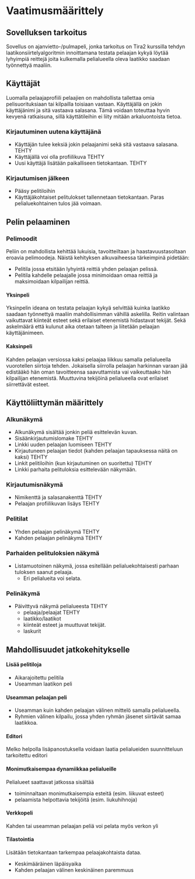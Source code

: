 # Vaatimusmäärittely
## Sovelluksen tarkoitus
Sovellus on ajanvietto-/pulmapeli, jonka tarkoitus on Tira2 kurssilla tehdyn laatikonsiirtelyalgoritmin innoittamana testata pelaajan
kykyä löytää lyhyimpiä reittejä joita kulkemalla pelialueella oleva laatikko saadaan työnnettyä maaliin.
## Käyttäjät
Luomalla pelaajaprofiili pelaajien on mahdollista tallettaa omia pelisuorituksiaan tai kilpailla toisiaan vastaan. 
Käyttäjällä on jokin käyttäjänimi ja sitä vastaava salasana. Tämä voidaan toteuttaa hyvin kevyenä ratkaisuna, sillä käyttätileihin ei liity mitään
arkaluontoista tietoa.
### Kirjautuminen uutena käyttäjänä
- Käyttäjän tulee keksiä jokin pelaajanimi sekä sitä vastaava salasana. TEHTY
- Käyttäjällä voi olla profiilikuva TEHTY
- Uusi käyttäjä lisätään paikalliseen tietokantaan. TEHTY
### Kirjautumisen jälkeen
- Pääsy pelitiloihin
- Käyttäjäkohtaiset pelitulokset tallennetaan tietokantaan. Paras pelialuekohtainen tulos jää voimaan.
## Pelin pelaaminen
### Pelimoodit
Peliin on mahdollista kehittää lukuisia, tavoitteiltaan ja haastavuustasoltaan eroavia pelimoodeja. Näistä
kehityksen alkuvaiheessa tärkeimpinä pidetään: 
- Pelitila jossa etsitään lyhyintä reittiä yhden pelaajan pelissä. 
- Pelitila kahdelle pelaajalle jossa minimoidaan omaa reittiä ja maksimoidaan kilpailijan reittiä.
#### Yksinpeli
Yksinpelin ideana on testata pelaajan kykyä selvittää kuinka laatikko saadaan työnnettyä maaliin mahdollisimman
vähillä askelilla. Reitin valintaan vaikuttavat kiinteät esteet sekä erilaiset etenemistä hidastavat tekijät.
Sekä askelmäärä että kulunut aika otetaan talteen ja liitetään pelaajan käyttäjänimeen.
#### Kaksinpeli
Kahden pelaajan versiossa kaksi pelaajaa liikkuu samalla pelialueella vuorotellen siirtoja tehden. Jokaisella
siirrolla pelaajan harkinnan varaan jää edistääkö hän oman tavoitteensa saavuttamista vai vaikeuttaako hän 
kilpailijan etenemistä. Muuttuvina tekijöinä pelialueella ovat erilaiset siirrettävät esteet.
## Käyttöliittymän määrittely
### Alkunäkymä
- Alkunäkymä sisältää jonkin peliä esittelevän kuvan.
- Sisäänkirjautumislomake TEHTY
- Linkki uuden pelaajan luomiseen TEHTY
- Kirjautuneen pelaajan tiedot (kahden pelaajan tapauksessa näitä on kaksi) TEHTY
- Linkit pelitiloihin (kun kirjautuminen on suoritettu) TEHTY
- Linkki parhaita pelituloksia esittelevään näkymään.
### Kirjautumisnäkymä
- Nimikenttä ja salasanakenttä TEHTY
- Pelaajan profiilikuvan lisäys TEHTY
### Pelitilat
- Yhden pelaajan pelinäkymä TEHTY
- Kahden pelaajan pelinäkymä TEHTY
### Parhaiden pelituloksien näkymä
- Listamuotoinen näkymä, jossa esitellään pelialuekohtaisesti parhaan tuloksen saanut pelaaja.
  - Eri pelialueita voi selata.
### Pelinäkymä
- Päivittyvä näkymä pelialueesta TEHTY
  - pelaaja/pelaajat TEHTY
  - laatikko/laatikot
  - kiinteät esteet ja muuttuvat tekijät.
  - laskurit
## Mahdollisuudet jatkokehitykselle
#### Lisää pelitiloja
- Aikarajoitettu pelitila
- Useamman laatikon peli
#### Useamman pelaajan peli
- Useamman kuin kahden pelaajan välinen mittelö samalla pelialueella.
- Ryhmien välinen kilpailu, jossa yhden ryhmän jäsenet siirtävät samaa laatikkoa.
#### Editori
Melko helpolla lisäpanostuksella voidaan laatia pelialueiden suunnitteluun tarkoitettu editori
#### Monimutkaisempaa dynamiikkaa pelialueille
Pelialueet saattavat jatkossa sisältää 
- toiminnaltaan monimutkaisempia esteitä (esim. liikuvat esteet)
- pelaamista helpottavia tekijöitä (esim. liukuhihnoja)
#### Verkkopeli
Kahden tai useamman pelaajan peliä voi pelata myös verkon yli
#### Tilastointia
Lisätään tietokantaan tarkempaa pelaajakohtaista dataa.
- Keskimääräinen läpäisyaika
- Kahden pelaajan välinen keskinäinen paremmuus
